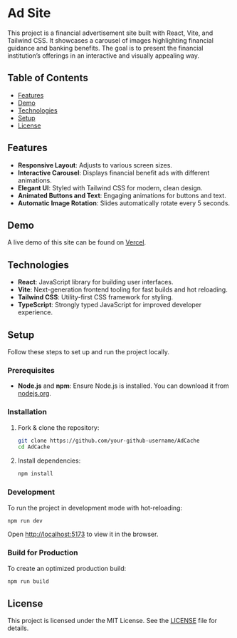 # Ad Site

This project is a financial advertisement site built with React, Vite, and Tailwind CSS. It showcases a carousel of images highlighting financial guidance and banking benefits. The goal is to present the financial institution’s offerings in an interactive and visually appealing way.

## Table of Contents
- [Features](#features)
- [Demo](#demo)
- [Technologies](#technologies)
- [Setup](#setup)
- [License](#license)

## Features
- **Responsive Layout**: Adjusts to various screen sizes.
- **Interactive Carousel**: Displays financial benefit ads with different animations.
- **Elegant UI**: Styled with Tailwind CSS for modern, clean design.
- **Animated Buttons and Text**: Engaging animations for buttons and text.
- **Automatic Image Rotation**: Slides automatically rotate every 5 seconds.

## Demo
A live demo of this site can be found on [Vercel](https://ad-cache.vercel.app/).

## Technologies
- **React**: JavaScript library for building user interfaces.
- **Vite**: Next-generation frontend tooling for fast builds and hot reloading.
- **Tailwind CSS**: Utility-first CSS framework for styling.
- **TypeScript**: Strongly typed JavaScript for improved developer experience.

## Setup
Follow these steps to set up and run the project locally.

### Prerequisites
- **Node.js** and **npm**: Ensure Node.js is installed. You can download it from [nodejs.org](https://nodejs.org/).

### Installation
1. Fork & clone the repository:
   ```bash
   git clone https://github.com/your-github-username/AdCache
   cd AdCache
   ```

2. Install dependencies:
   ```bash
   npm install
   ```

### Development
To run the project in development mode with hot-reloading:
```bash
npm run dev
```

Open [http://localhost:5173](http://localhost:5173) to view it in the browser.

### Build for Production
To create an optimized production build:
```bash
npm run build
```

## License
This project is licensed under the MIT License. See the [LICENSE](LICENSE) file for details.